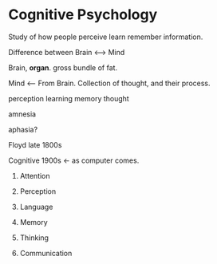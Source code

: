 # Cognitive Psychology

Study of how people perceive learn remember information. 

Difference between Brain <--> Mind

Brain, **organ**. gross bundle of fat.

Mind <-- From Brain. Collection of thought, and their process.

perception learning memory thought

amnesia

aphasia?

Floyd late 1800s

Cognitive 1900s <- as computer comes.

1. Attention 

2. Perception

3. Language

4. Memory

5. Thinking

6. Communication



